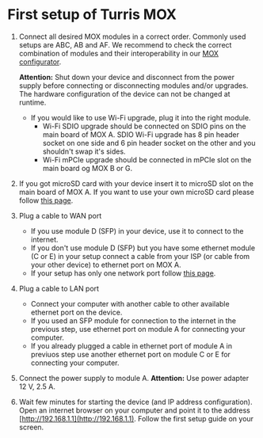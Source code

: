 First setup of Turris MOX 
=========================

1. Connect all desired MOX modules in a correct order. Commonly used setups are ABC, AB and AF. We recommend to check the correct combination of modules and their interoperability in our [MOX configurator](https://mox-configurator.turris.cz/).
    
	**Attention:** Shut down your device and disconnect from the power supply before connecting or disconnecting modules and/or upgrades. The hardware configuration of the device can not be changed at runtime.

	* If you would like to use Wi-Fi upgrade, plug it into the right module.	
         * Wi-Fi SDIO upgrade should be connected on SDIO pins on the main board of MOX A. SDIO Wi-Fi upgrade has 8 pin header socket on one side and 6 pin header socket on the other and you shouldn't swap it's sides.
         * Wi-Fi mPCIe upgrade should be connected in mPCIe slot on the main board og MOX B or G.

2. If you got microSD card with your device insert it to microSD slot on the main board of MOX A.
    If you want to use your own microSD card please follow [this page](/hw-spec/mox/mox_microsd/).
3. Plug a cable to WAN port
	* If you use module D (SFP) in your device, use it to connect to the internet.
	* If you don't use module D (SFP) but you have some ethernet module (C or E) in your setup connect a cable from your ISP (or cable from your other device) to ethernet port on MOX A.
	* If your setup has only one network port follow [this page](/hw-spec/mox/cpu_only/).
4. Plug a cable to LAN port
	* Connect your computer with another cable to other available ethernet port on the device.
	* If you used an SFP module for connection to the internet in the previous step, use ethernet port on module   A for connecting your computer.
	* If you already plugged a cable in ethernet port of module A in previuos step use another ethernet port on module C or E for connecting your computer.
5. Connect the power supply to module A.
	**Attention:** Use power adapter 12 V, 2.5 A.
6. Wait few minutes for starting the device (and IP address configuration). Open an internet browser on your computer and point it to the address [http://192.168.1.1](http://192.168.1.1). Follow the first setup guide on your screen.


